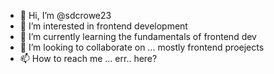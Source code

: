 - 👋 Hi, I’m @sdcrowe23
- 👀 I’m interested in frontend development
- 🌱 I’m currently learning the fundamentals of frontend dev
- 💞️ I’m looking to collaborate on ... mostly frontend proejects
- 📫 How to reach me ... err.. here?

<!---
sdcrowe23/sdcrowe23 is a ✨ special ✨ repository because its `README.md` (this file) appears on your GitHub profile.
You can click the Preview link to take a look at your changes.
--->
